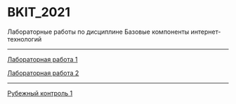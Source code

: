 # BKIT_2021
Лабораторные работы по дисциплине Базовые компоненты интернет-технологий
____
[Лабораторная работа 1](https://github.com/f0max/BKIT_2021/blob/main/laba_1/laba_1.py)

[Лабораторная работа 2](https://github.com/f0max/BKIT_2021/tree/main/laba_2)
____
[Рубежный контроль 1](https://github.com/f0max/BKIT_2021/tree/main/RK)
